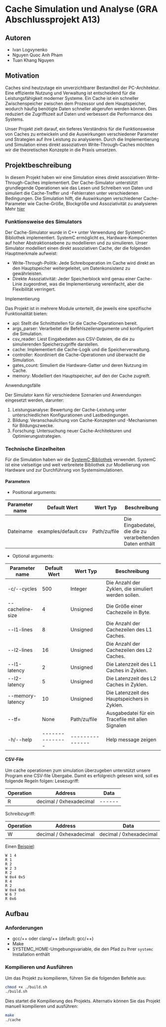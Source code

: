 # Cache Simulation und Analyse (GRA Abschlussprojekt A13)

## Autoren

- Ivan Logvynenko
- Nguyen Quoc Anh Pham
- Tuan Khang Nguyen

## Motivation

Caches sind heutzutage ein unverzichtbarer Bestandteil der PC-Architektur. Eine effiziente Nutzung und Verwaltung ist entscheidend für die Leistungsfähigkeit moderner Systeme. Ein Cache ist ein schneller Zwischenspeicher zwischen dem Prozessor und dem Hauptspeicher, wodurch häufig benötigte Daten schneller abgerufen werden können. Dies reduziert die Zugriffszeit auf Daten und verbessert die Performance des Systems.

Unser Projekt zielt darauf, ein tieferes Verständnis für die Funktionsweise von Caches zu entwickeln und die Auswirkungen verschiedener Parameter und Strategien auf ihre Leistung zu analysieren. Durch die Implementierung und Simulation eines direkt assoziativen Write-Through-Caches möchten wir die theoretischen Konzepte in die Praxis umsetzen.

## Projektbeschreibung

In diesem Projekt haben wir eine Simulation eines direkt assoziativen Write-Through-Caches implementiert. Der Cache-Simulator unterstützt grundlegende Operationen wie das Lesen und Schreiben von Daten und simuliert die Cache-Treffer und -Fehlerraten unter verschiedenen Bedingungen. Die Simulation hilft, die Auswirkungen verschiedener Cache-Parameter wie Cache-Größe, Blockgröße und Assoziativität zu analysieren Mehr [hier](report.md)

### Funktionsweise des Simulators

Der Cache-Simulator wurde in C++ unter Verwendung der SystemC-Bibliothek implementiert. SystemC ermöglicht es, Hardware-Komponenten auf hoher Abstraktionsebene zu modellieren und zu simulieren. Unser Simulator modelliert einen direkt assoziativen Cache, der die folgenden Hauptmerkmale aufweist:

 * Write-Through-Politik: Jede Schreiboperation im Cache wird direkt an den Hauptspeicher weitergeleitet, um Datenkonsistenz zu gewährleisten.
 * Direkte Assoziativität: Jeder Speicherblock wird genau einer Cache-Linie zugeordnet, was die Implementierung vereinfacht, aber die Flexibilität verringert.

Implementierung

Das Projekt ist in mehrere Module unterteilt, die jeweils eine spezifische Funktionalität bieten:

 * api: Stellt die Schnittstellen für die Cache-Operationen bereit.
 * args_parser: Verarbeitet die Befehlszeilenargumente und konfiguriert die Simulation.
 * csv_reader: Liest Eingabedaten aus CSV-Dateien, die die zu simulierenden Speicherzugriffe darstellen.
 * cache: Implementiert die Cache-Logik und die Speicherverwaltung.
 * controller: Koordiniert die Cache-Operationen und überwacht die Simulation.
 * gates_count: Simuliert die Hardware-Gatter und deren Nutzung im Cache.
 * memory: Modelliert den Hauptspeicher, auf den der Cache zugreift.

Anwendungsfälle

Der Simulator kann für verschiedene Szenarien und Anwendungen eingesetzt werden, darunter:

 1. Leistungsanalyse: Bewertung der Cache-Leistung unter unterschiedlichen Konfigurationen und Lastbedingungen.
 2. Bildung: Veranschaulichung von Cache-Konzepten und -Mechanismen für Bildungszwecke.
 3. Forschung: Untersuchung neuer Cache-Architekturen und Optimierungsstrategien.

### Technische Einzelheiten

Für die Simulation haben wir die [SystemC-Bibliothek](https://systemc.org/) verwendet. SystemC ist eine vielseitige und weit verbreitete Bibliothek zur Modellierung von Hardware und zur Durchführung von Systemsimulationen.

#### Parametern

- Positional arguments:

| Parameter name | Default Wert         | Wert Typ     | Beschreibung                                              |
|----------------|----------------------|--------------|-----------------------------------------------------------|
| Dateiname      | examples/default.csv | Path/zu/file | Die Eingabedatei, die die zu verarbeitenden Daten enthält |

- Optional arguments:

| Parameter name   | Default Wert  |  Wert Typ     | Beschreibung                                       |
|------------------|---------------|---------------|----------------------------------------------------|
| -c/--cycles      | 500           |  Integer      | Die Anzahl der Zyklen, die simuliert werden sollen.|
| --cacheline-size | 4             |  Unsigned     | Die Größe einer Cachezeile in Byte.                |
| --l1-lines       | 8             |  Unsigned     | Die Anzahl der Cachezeilen des L1 Caches.          |
| --l2-lines       | 16            |  Unsigned     | Die Anzahl der Cachezeilen des L2 Caches.          |
| --l1-latency     | 2             |  Unsigned     | Die Latenzzeit des L1 Caches in Zyklen.            |
| --l2-latency     | 5             |  Unsigned     | Die Latenzzeit des L2 Caches in Zyklen.            |
| --memory-latency | 10            |  Unsigned     | Die Latenzzeit des Hauptspeichers in Zyklen.       |
| --tf=            | None          |  Path/zu/file | Ausgabedatei für ein Tracefile mit allen Signalen  |
| -h/--help        |---------------|---------------| Help message zeigen                                |

#### CSV-File

Um cache operationen zum simulation überzugeben unterstützt unsere Program eine CSV-file Übergabe.
Damit es erfolgreich gelesen wird, soll es folgende Regeln folgen:
Lesezugriff:

| Operation | Address                 | Data |
|-----------|-------------------------|------|
| R         | decimal / 0xhexadecimal |------|

Schreibzugriff:

| Operation | Address                 | Data                    |
|-----------|-------------------------|-------------------------|
| W         | decimal / 0xhexadecimal | decimal / 0xhexadecimal |

Einen [Beispiel](/examples/default.csv):

```csv
W 1 4
R 1
R 2
W 2 3
R 2
W 0x4 0x5
R 4
R 2
W 0x4 0x6
W 6 7
R 0x6
```

## Aufbau

### Anforderungen

* gcc/++ oder clang/++ (default: gcc/++)
* Make
* SYSTEMC_HOME-Umgebungsvariable, die den Pfad zu Ihrer `systemc` Installation enthält

### Kompilieren und Ausführen

Um das Projekt zu kompilieren, führen Sie die folgenden Befehle aus:
``` bash
chmod +x ./build.sh
./build.sh
```

Dies startet die Kompilierung des Projekts. Alternativ können Sie das Projekt manuell kompilieren und ausführen:
``` bash
make
./cache
``` 